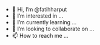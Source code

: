 - 👋 Hi, I’m @fatihharput
- 👀 I’m interested in ...
- 🌱 I’m currently learning ...
- 💞️ I’m looking to collaborate on ...
- 📫 How to reach me ...

<!---
fatihharput/fatihharput is a ✨ special ✨ repository because its `README.md` (this file) appears on your GitHub profile.
You can click the Preview link to take a look at your changes.
--->
